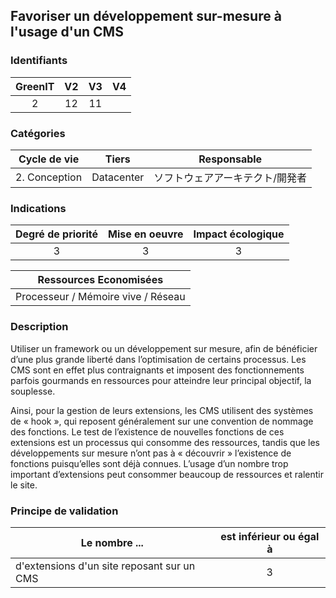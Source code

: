 ## Favoriser un développement sur-mesure à l'usage d'un CMS

### Identifiants

| GreenIT |  V2  |  V3  |  V4  |
|:-------:|:----:|:----:|:----:|
|   2   | 12  | 11  |      |

### Catégories

| Cycle de vie |  Tiers  |  Responsable  |
|:---------:|:----:|:----:|
| 2. Conception | Datacenter | ソフトウェアアーキテクト/開発者 |

### Indications

| Degré de priorité |      Mise en oeuvre       |  Impact écologique    |
|:-------------------:|:-------------------------:|:---------------------:|
| 3 | 3 | 3 |

|Ressources Economisées                                      |
|:----------------------------------------------------------:|
|  Processeur / Mémoire vive / Réseau  |

### Description

Utiliser un framework ou un développement sur mesure, afin de bénéficier d’une plus grande liberté dans l’optimisation de certains processus.
Les CMS sont en effet plus contraignants et imposent des fonctionnements parfois gourmands en ressources pour atteindre leur principal objectif, la souplesse.

Ainsi, pour la gestion de leurs extensions, les CMS utilisent des systèmes de « hook », qui reposent généralement sur une convention de nommage des fonctions.
Le test de l’existence de nouvelles fonctions de ces extensions est un processus qui consomme des ressources, tandis que les développements sur mesure n’ont pas à « découvrir » l’existence de fonctions puisqu’elles sont déjà connues. L’usage d’un nombre trop important d’extensions peut consommer beaucoup de ressources et ralentir le site.

### Principe de validation

| Le nombre ...     | est inférieur ou égal à   |  
|-------------------|:-------------------------:|
| d'extensions d'un site reposant sur un CMS  | 3  |
